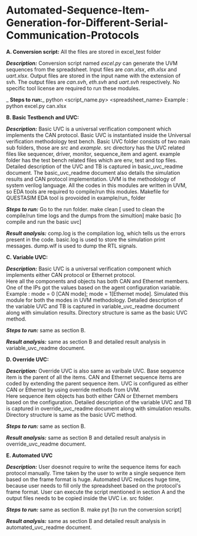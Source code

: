 # Automated-Sequence-Item-Generation-for-Different-Serial-Communication-Protocols

**A. Conversion script:** All the files are stored in excel_test folder

  _**Description:**_
    Conversion script named _excel.py_ can generate the UVM sequences from the spreadsheet.
    Input files are _can.xlsx_, _eth.xlsx_ and _uart.xlsx_.
    Output files are stored in the input name with the extension of svh. The output files are _can.svh_, _eth.svh_ and _uart.svh_ respectively.
    No specific tool license are required to run these modules.
    
_  **Steps to run:**_
    python <script_name.py> <spreadsheet_name>
    Example : python excel.py can.xlsx
  
**B. Basic Testbench and UVC:**

  _**Description:**_
     Basic UVC is  a universal verification component which implements the CAN protocol. Basic UVC is instantiated inside the Universal verification methodology test bench. 
     Basic UVC folder consists of two main sub folders, those are _src_ and _example_. src directory has the UVC related files like sequencer, driver, monitor, sequence_item and agent.
     example folder has the test bench related files which are env, test and top files. 
     Detailed description of the UVC and TB is captured in basic_uvc_readme document. The basic_uvc_readme document also details the simulation results and CAN protocol implementation.
     UVM is the methodology of system verilog language. All the codes in this modules are written in UVM, so EDA tools are required to compile/run this modules.
     Makefile for QUESTASIM EDA tool is provoided in example/run_ folder
     
  _**Steps to run:**_
      Go to the run folder. 
      make clean [ used to clean the compile/run time logs and the dumps from the simultion]
      make basic [to compile and run the basic uvc]
      
   _**Result analysis:**_
      comp.log is the compilation log, which tells us the errors present in the code.
      basic.log is used to store the simulation print messages.
      dump.wlf is used to dump the RTL signals.   

  **C. Variable UVC:**

  _**Description:**_
     Basic UVC is  a universal verification component which implements either CAN protocol or Ethernet protocol.  
     Here all the components and objects has both CAN and Ethernet members.
     One of the IPs got the values based on the agent configuration variable.
     Example : mode = 0 [CAN mode]; mode = 1[Ethernet mode].
     Simulated this module for both the modes in UVM methodology. 
     Detailed description of the variable UVC and TB is captured in variable_uvc_readme document along with simulation results. 
     Directory structure is same as the basic UVC method.
     
  _**Steps to run:**_ same as section B.
            
   _**Result analysis:**_ same as section B and detailed result analysis in variable_uvc_readme document.

**D. Override UVC:**

  _**Description:**_
     Override UVC is also same as varibale UVC. Base sequence item is the parent of all the items.
     CAN and Ethernet sequence items are coded by extending the parent sequence item.
     UVC is configured as either CAN or Ethernet by using override methods from UVM.  
     Here sequence item objects has both either CAN or Ethernet members based on the configuration.
     Detailed description of the variable UVC and TB is captured in override_uvc_readme document along with simulation results. 
     Directory structure is same as the basic UVC method.
     
  _**Steps to run:**_ same as section B.
            
   _**Result analysis:**_ same as section B and detailed result analysis in override_uvc_readme document. 

**E. Automated UVC**

 _**Description:**_
     User doesnot require to write the sequence items for each protocol manually. Time taken by the user to write a single sequence item based on the frame format is huge.
     Automated UVC reduces huge time, because user needs to fill only the spreadsheet based on the protocol's frame format.
     User can execute the script mentioned in section A and the output files needs to be copied inside the UVC i.e. src folder.
          
  _**Steps to run:**_ 
    same as section B.
    make pyt [to run the conversion script]
            
   _**Result analysis:**_ same as section B and detailed result analysis in automated_uvc_readme document. 



  
  

  

  

  
